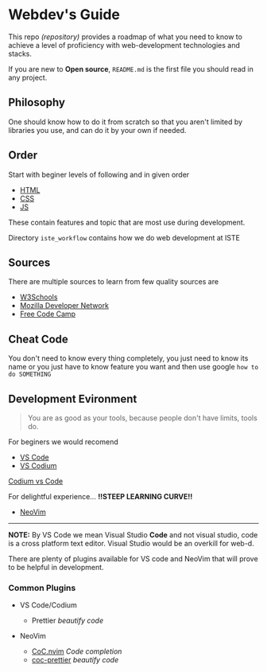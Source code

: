 # Webdev's Guide

This repo *(repository)* provides a roadmap of what you need to know to achieve
a level of proficiency with web-development technologies and stacks.

If you are new to **Open source**, `README.md` is the first file you should read
in any project.

## Philosophy

One should know how to do it from scratch so that you aren't limited by
libraries you use, and can do it by your own if needed.

## Order

Start with beginer levels of following and in given order

-   [HTML](./html.md)
-   [CSS](./css.md)
-   [JS](./js.md)

These contain features and topic that are most use during development.

Directory `iste_workflow` contains how we do web development at ISTE

## Sources

There are multiple sources to learn from few quality sources are

- [W3Schools](https://www.w3schools.com/)
- [Mozilla Developer Network](https://developer.mozilla.org/en-US/docs/Learn)
- [Free Code Camp](https://learn.freecodecamp.org/)

## Cheat Code

You don't need to know every thing completely, you just need to know its name
or you just have to know feature you want and then use google `how to do SOMETHING`

## Development Evironment
> You are as good as your tools, because people don't have limits, tools do. 

For beginers we would recomend

- [ VS Code ](https://code.visualstudio.com)
- [ VS Codium ](https://vscodium.com)

[Codium vs Code](https://itsfoss.com/vscodium/)

For delightful experience... **!!STEEP LEARNING CURVE!!**
-   [ NeoVim ](https://neovim.io)

---

**NOTE:** By VS Code we mean Visual Studio **Code** and not visual studio, code
is a cross platform text editor. Visual Studio would be an overkill for web-d.

There are plenty of plugins available for VS code and NeoVim that will prove
to be helpful in development.

### Common Plugins
- VS Code/Codium
	- Prettier *beautify code*

- NeoVim
	- [CoC.nvim](https://github.com/neoclide/coc.nvim) *Code completion*
	- [coc-prettier](https://www.npmjs.com/package/coc-prettier) *beautify code*
